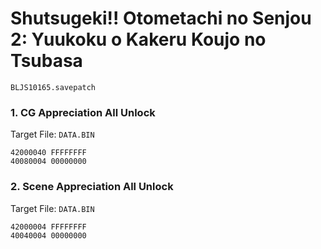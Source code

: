 #  Shutsugeki!! Otometachi no Senjou 2: Yuukoku o Kakeru Koujo no Tsubasa 

`BLJS10165.savepatch`

### 1. CG Appreciation All Unlock

Target File: `DATA.BIN`

```
42000040 FFFFFFFF
40080004 00000000
```

### 2. Scene Appreciation All Unlock

Target File: `DATA.BIN`

```
42000004 FFFFFFFF
40040004 00000000
```

